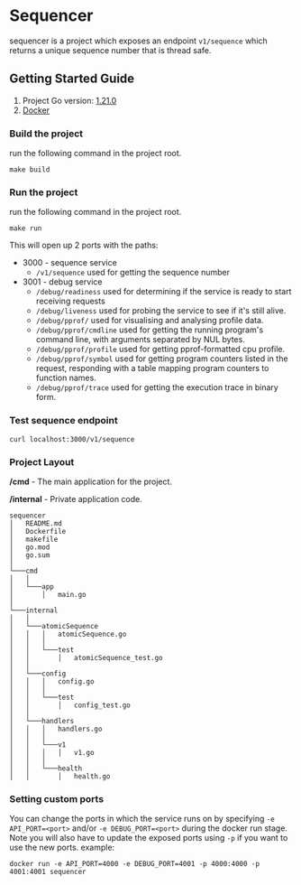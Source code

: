 # Sequencer

sequencer is a project which exposes an endpoint `v1/sequence` which returns a unique sequence number that is thread safe.

## Getting Started Guide
1. Project Go version: [1.21.0](https://go.dev/doc/go1.21)
2. [Docker](https://www.docker.com/get-started/)

### Build the project
run the following command in the project root.
```text
make build
```

### Run the project
run the following command in the project root.
```
make run
```

This will open up 2 ports with the paths:
- 3000 - sequence service
    - `/v1/sequence` used for getting the sequence number
- 3001 - debug service
    - `/debug/readiness` used for determining if the service is ready to start receiving requests
    - `/debug/liveness` used for probing the service to see if it's still alive.
    - `/debug/pprof/` used for visualising and analysing profile data.
    - `/debug/pprof/cmdline` used for getting the running program's command line, with arguments separated by NUL bytes.
    - `/debug/pprof/profile` used for getting pprof-formatted cpu profile.
    - `/debug/pprof/symbol` used for getting program counters listed in the request, responding with a table mapping program counters to function names.
    - `/debug/pprof/trace` used for getting the execution trace in binary form.

### Test sequence endpoint
```
curl localhost:3000/v1/sequence
```

### Project Layout
**/cmd** - The main application for the project.

**/internal** - Private application code.
```text
sequencer
│   README.md
│   Dockerfile
│   makefile
│   go.mod
│   go.sum
│
└───cmd
│   │
│   └───app
│       │   main.go
│   
└───internal
│   │
│   └───atomicSequence
│   │   │   atomicSequence.go
│   │   │   
│   │   └───test
│   │       │   atomicSequence_test.go
│   │
│   └───config
│   │   │   config.go
│   │   │   
│   │   └───test
│   │       │   config_test.go
│   │
│   └───handlers
│   │   │   handlers.go
│   │   │   
│   │   └───v1
│   │   │   │   v1.go
│   │   │   
│   │   └───health
│   │       │   health.go
```

### Setting custom ports
You can change the ports in which the service runs on by specifying `-e API_PORT=<port>` and/or `-e DEBUG_PORT=<port>`
during the docker run stage. Note you will also have to update the exposed ports using `-p` if you want to use the new ports. example:
```
docker run -e API_PORT=4000 -e DEBUG_PORT=4001 -p 4000:4000 -p 4001:4001 sequencer
```





